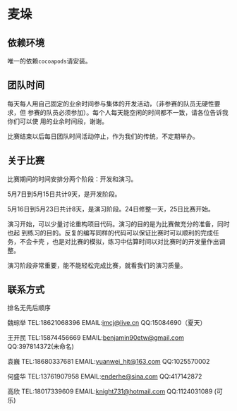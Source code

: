 # 麦垛

## 依赖环境

唯一的依赖`cocoapods`请安装。

## 团队时间

每天每人用自己固定的业余时间参与集体的开发活动，（非参赛的队员无硬性要求，但
参赛的队员必须参加）。每个人每天能空闲的时间都不一致，请各位告诉我你们可以使
用的业余时间段，谢谢。

比赛结束以后每日团队时间活动停止，作为我们的传统，不定期举办。

## 关于比赛

比赛期间的时间安排分两个阶段：开发和演习。

5月7日到5月15日共计9天，是开发阶段。

5月16日到5月23日共计8天，是演习阶段。24日修整一天，25日比赛开始。

演习开始，可以少量讨论重构项目代码。演习的目的是为比赛做充分的准备，同时也起
到练习的目的。反复的编写同样的代码可以保证比赛时可以顺利的完成任务，不会卡壳
，也是对比赛的模拟，练习中估算时间以对比赛时的开发量作出调整。

演习阶段非常重要，能不能轻松完成比赛，就看我们的演习质量。

## 联系方式

排名无先后顺序

魏琮举 TEL:18621068396 EMAIL:imcj@live.cn               QQ:15084690（夏天）

王开民 TEL:15874456669 EMAIL:benjamin90etw@gmail.com    QQ:397814372(未命名)

袁巍 TEL:18680337681 EMAIL:yuanwei_hit@163.com    QQ:1025570002

何盛华 TEL:13761907958 EMAIL:enderhe@sina.com   QQ:417142872

高欣 TEL:18017339609  EMAIL:knight731@hotmail.com  QQ:1124031089 (可乐)
